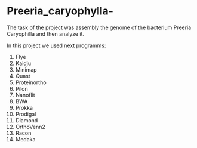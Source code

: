 # Preeria_caryophylla-

The task of the project was assembly the genome of the bacterium Preeria Caryophilla and then analyze it.

In this project we used next programms:
1. Flye
2. Kaidju
3. Minimap
4. Quast
5. Proteinortho
6. Pilon
7. Nanoflit
8. BWA
9. Prokka
10. Prodigal
11. Diamond
12. OrthoVenn2
13. Racon
14. Medaka
